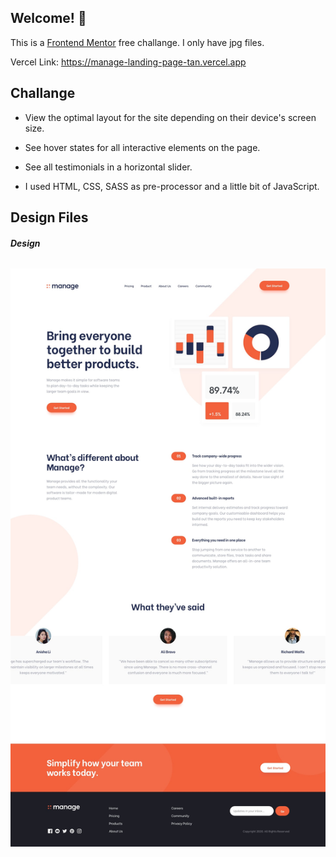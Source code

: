 ## Welcome! 👋

This is a [Frontend Mentor](https://www.frontendmentor.io/) free challange. 
I only have jpg files.

Vercel Link: https://manage-landing-page-tan.vercel.app

## Challange

- View the optimal layout for the site depending on their device's screen size.

- See hover states for all interactive elements on the page.

- See all testimonials in a horizontal slider.
  
- I used HTML, CSS, SASS as pre-processor and a little bit of JavaScript.


## Design Files

###### **Design**

![Image of Design](https://github.com/emiralabuga/Manage-Landing-Page/blob/master/design/desktop-design.jpg)













